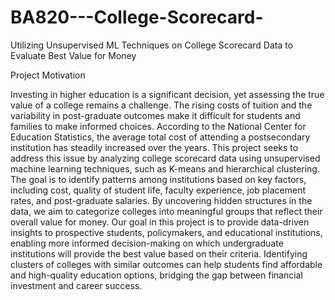 # BA820---College-Scorecard-
Utilizing Unsupervised ML Techniques on College Scorecard Data to Evaluate Best Value for Money

Project Motivation 

Investing in higher education is a significant decision, yet assessing the true value of a college remains a challenge. The rising costs of tuition and the variability in post-graduate outcomes make it difficult for students and families to make informed choices. According to the National Center for Education Statistics, the average total cost of attending a postsecondary institution has steadily increased over the years.
This project seeks to address this issue by analyzing college scorecard data using unsupervised machine learning techniques, such as K-means and hierarchical clustering. The goal is to identify patterns among institutions based on key factors, including cost, quality of student life, faculty experience, job placement rates, and post-graduate salaries. By uncovering hidden structures in the data, we aim to categorize colleges into meaningful groups that reflect their overall value for money.
Our goal in this project is to provide data-driven insights to prospective students, policymakers, and educational institutions, enabling more informed decision-making on which undergraduate institutions will provide the best value based on their criteria. Identifying clusters of colleges with similar outcomes can help students find affordable and high-quality education options, bridging the gap between financial investment and career success.

